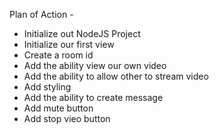Plan of Action -

- Initialize out NodeJS Project
- Initialize our first view
- Create a room id
- Add the ability view our own video
- Add the ability to allow other to stream video
- Add styling
- Add the ability to create message
- Add mute button
- Add stop vieo button